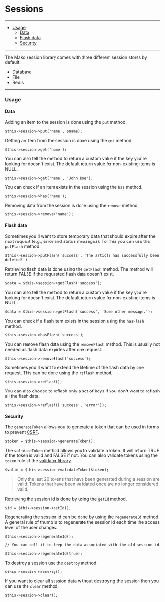 # Sessions

--------------------------------------------------------

* [Usage](#usage)
	- [Data](#usage:data)
	- [Flash data](#usage:flash_data)
	- [Security](#usage:security)

--------------------------------------------------------

The Mako session library comes with three different session stores by default.

* Database
* File
* Redis

--------------------------------------------------------

<a id="usage"></a>

### Usage

<a id="usage:data"></a>

#### Data

Adding an item to the session is done using the ```put``` method.

	$this->session->put('name', $name);

Getting an item from the session is done using the ```get``` method.

	$this->session->get('name');

You can also tell the method to return a custom value if the key you're looking for doesn't exist. The default return value for non-existing items is NULL.

	$this->session->get('name', 'John Doe');

You can check if an item exists in the session using the ```has``` method.

	$this->session->has('name');

Removing data from the session is done using the ```remove``` method.

	$this->session->remove('name');

<a id="usage:flash_data"></a>

#### Flash data

Sometimes you'll want to store temporary data that should expire after the next request (e.g., error and status messages). For this you can use the ```putFlash``` method.

	$this->session->putFlash('success', 'The article has successfully been deleted!');

Retrieving flash data is done using the ```getFlash``` method. The method will return FALSE if the requested flash data doesn't exist.

	$data = $this->session->getFlash('success');

You can also tell the method to return a custom value if the key you're looking for doesn't exist. The default return value for non-existing items is NULL.

	$data = $this->session->getFlash('success', 'Some other message.');

You can check if a flash item exists in the session using the ```hasFlash``` method.

	$this->session->hasFlash('success');

You can remove flash data using the ```removeFlash``` method. This is usually not needed as flash data expirtes after one request.

	$this->session->removeFlash('success');

Sometimes you'll want to extend the lifetime of the flash data by one request. This can be done using the ```reflash``` method.

	$this->session->reflash();

You can also choose to reflash only a set of keys if you don't want to reflash all the flash data.

	$this->session->reflash(['success', 'error']);

<a id="usage:security"></a>

#### Security

The ```generateToken``` allows you to generate a token that can be used in forms to prevent [CSRF](http://en.wikipedia.org/wiki/Cross-site_request_forgery).

	$token = $this->session->generateToken();

The ```validateToken``` method allows you to validate a token. It will return TRUE if the token is valid and FALSE if not. You can also validate tokens using the ```token``` rule of the [validator library](:base_url:/docs/:version:/learn-more:validation).

	$valid = $this->session->validateToken($token);

> Only the last 20 tokens that have been generated during a session are valid. Tokens that have been validated once are no longer considered valid.

Retrieving the session id is done by using the ```getId``` method.

	$id = $this->session->getId();

Regenerating the session id can be done by using the ```regenerateId``` method. A general rule of thumb is to regenerate the session id each time the access level of the user changes.

	$this->session->regenerateId();

	// You can tell it to keep the data associated with the old session id

	$this->session->regenerateId(true);

To destroy a session use the ```destroy``` method.

	$this->session->destroy();

If you want to clear all session data without destroying the session then you can use the ```clear``` method.

	$this->session->clear();